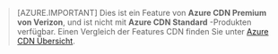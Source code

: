 > [AZURE.IMPORTANT] Dies ist ein Feature von **Azure CDN Premium von Verizon**, und ist nicht mit **Azure CDN Standard** -Produkten verfügbar.  Einen Vergleich der Features CDN finden Sie unter [Azure CDN Übersicht](cdn-overview.md#azure-cdn-features). 